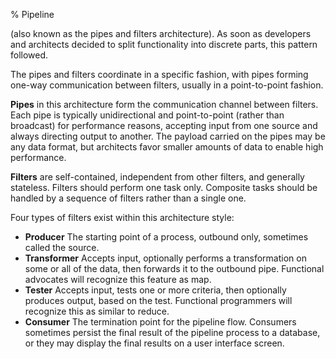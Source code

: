 % Pipeline

(also known as the pipes and filters architecture). As soon as developers and architects decided to split functionality into discrete parts, this pattern followed.

The pipes and filters coordinate in a specific fashion, with pipes forming one-way communication between filters, usually in a point-to-point fashion.

**Pipes** in this architecture form the communication channel between filters. Each pipe is typically unidirectional and point-to-point (rather than broadcast) for performance reasons, accepting input from one source and always directing output to another. The payload carried on the pipes may be any data format, but architects favor smaller amounts of data to enable high performance.

**Filters** are self-contained, independent from other filters, and generally stateless. Filters should perform one task only. Composite tasks should be handled by a sequence of filters rather than a single one.

Four types of filters exist within this architecture style:

- **Producer** The starting point of a process, outbound only, sometimes called the source.
- **Transformer** Accepts input, optionally performs a transformation on some or all of the data, then forwards it to the outbound pipe. Functional advocates will recognize this feature as map.
- **Tester** Accepts input, tests one or more criteria, then optionally produces output, based on the test. Functional programmers will recognize this as similar to reduce.
- **Consumer** The termination point for the pipeline flow. Consumers sometimes persist the final result of the pipeline process to a database, or they may display the final results on a user interface screen.
